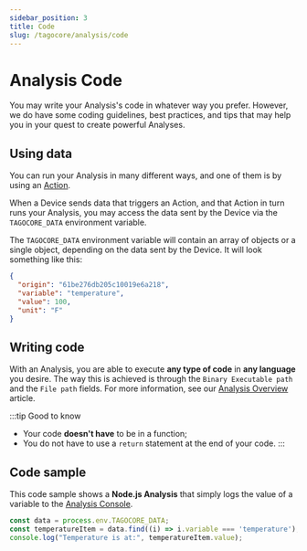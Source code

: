 ```yaml
---
sidebar_position: 3
title: Code
slug: /tagocore/analysis/code
---
```


# Analysis Code

You may write your Analysis's code in whatever way you prefer. However, we do have some coding guidelines, best practices, and tips
that may help you in your quest to create powerful Analyses.

## Using data

You can run your Analysis in many different ways, and one of them is by using an [Action](/docs/tagocore/action).

When a Device sends data that triggers an Action, and that Action in turn runs your Analysis, you may access the data sent by the Device via the `TAGOCORE_DATA` environment variable.

The `TAGOCORE_DATA` environment variable will contain an array of objects or a single object, depending on the data sent by the Device. It will look something like this:

```json
{
  "origin": "61be276db205c10019e6a218",
  "variable": "temperature",
  "value": 100,
  "unit": "F"
}
```


## Writing code

With an Analysis, you are able to execute **any type of code** in **any language** you desire. The way this is achieved is through the `Binary Executable path` and the `File path` fields. For more information, see our [Analysis Overview](/docs/tagocore/analysis) article.

:::tip Good to know
- Your code **doesn't have** to be in a function;
- You do not have to use a `return` statement at the end of your code.
:::

## Code sample

This code sample shows a **Node.js Analysis** that simply logs the value of a variable to the [Analysis Console](/docs/tagocore/analysis/console).

```js
const data = process.env.TAGOCORE_DATA;
const temperatureItem = data.find((i) => i.variable === 'temperature');
console.log("Temperature is at:", temperatureItem.value);
```
